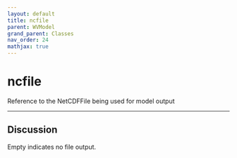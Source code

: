 ```yaml
---
layout: default
title: ncfile
parent: WVModel
grand_parent: Classes
nav_order: 24
mathjax: true
---
```


#  ncfile

Reference to the NetCDFFile being used for model output


---

## Discussion
Empty indicates no file output.
